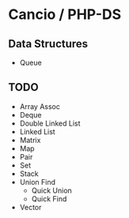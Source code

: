# Cancio / PHP-DS

## Data Structures

- Queue

## TODO

- Array Assoc
- Deque
- Double Linked List
- Linked List
- Matrix
- Map
- Pair
- Set
- Stack
- Union Find
    - Quick Union
    - Quick Find
- Vector
